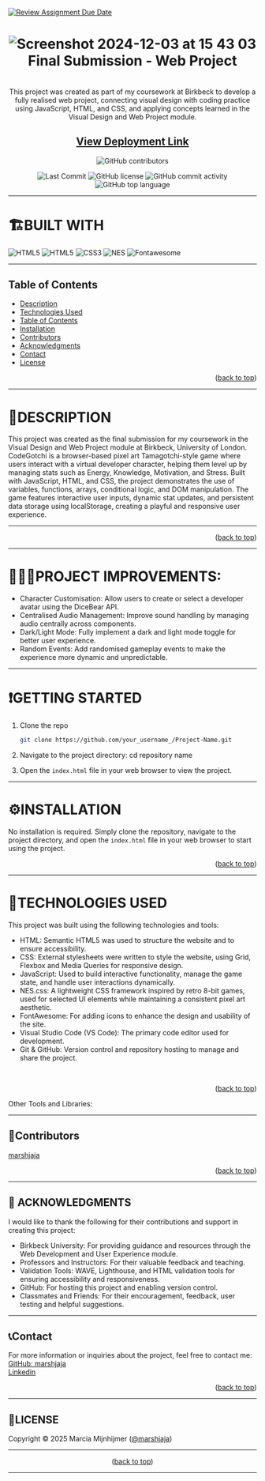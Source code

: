 [![Review Assignment Due Date](https://classroom.github.com/assets/deadline-readme-button-22041afd0340ce965d47ae6ef1cefeee28c7c493a6346c4f15d667ab976d596c.svg)](https://classroom.github.com/a/0rp-bx3r)




<a name="top"></a>

<div align="center">

# ![Screenshot 2024-12-03 at 15 43 03](https://github.com/user-attachments/assets/5074d260-f9be-4d1a-8ece-be026b7b0695)  <br/> Final Submission - Web Project

 
####
 <br> This project was created as part of my coursework at Birkbeck to develop a fully realised web project, connecting visual design with coding practice using JavaScript, HTML, and CSS, and applying concepts learned in the Visual Design and Web Project module.


 <a href="https://crispy-adventure-2n2ggk2.pages.github.io/">
 </a>
 
  ## <a href="https://crispy-adventure-2n2ggk2.pages.github.io/">View Deployment Link</a>


![GitHub contributors](https://img.shields.io/github/contributors/Birkbeck2/canary-web-project-marshjaja?style=for-the-badge&logoColor=white)
<p align="center">

<img src="https://img.shields.io/github/last-commit/Birkbeck2/canary-web-project-marshjaja?style=for-the-badge&color=efc8d4" alt="Last Commit" />
<img src="https://img.shields.io/github/license/Birkbeck2/canary-web-project-marshjaja?style=for-the-badge&color=efc8d4" alt="GitHub license" />
<img src="https://img.shields.io/github/commit-activity/m/Birkbeck2/canary-web-project-marshjaja?style=for-the-badge&color=efc8d4" alt="GitHub commit activity" />
<img src="https://img.shields.io/github/languages/top/Birkbeck2/canary-web-project-marshjaja?style=for-the-badge&color=efc8d4" alt="GitHub top language" />


  </p>

</div>

---



# 🏗️BUILT WITH
  
![HTML5](https://img.shields.io/badge/html5-E55330?style=for-the-badge&logo=css3&logoColor=E55330&labelColor=grey)
![HTML5](https://img.shields.io/badge/Javascript-ffe055?style=for-the-badge&logo=javascript&logoColor=ffe055&labelColor=grey)
![CSS3](https://img.shields.io/badge/css-216CAF?style=for-the-badge&logo=css3&logoColor=216CAF&labelColor=grey)
![NES](https://img.shields.io/badge/NES.CSS-d9d8d8?style=for-the-badge&logo=NES&logoColor=d9d8d8&labelColor=grey)
![Fontawesome](https://img.shields.io/badge/fontawesome-216CAF?style=for-the-badge&logo=fontawesome3&logoColor=216CAF&labelColor=grey)



---

## Table of Contents


  - [Description](#description)
  - [Technologies Used](#technologies-used)
  - [Table of Contents](#table-of-contents)
  - [Installation](#installation)
  - [Contributors](#contributors)
  - [Acknowledgments](#acknowledgments)
  - [Contact](#contact)
  - [License](#license)

<p align="right">(<a href="#top">back to top</a>)</p>

---

# 📖DESCRIPTION 
This project was created as the final submission for my coursework in the Visual Design and Web Project module at Birkbeck, University of London.
CodeGotchi is a browser-based pixel art Tamagotchi-style game where users interact with a virtual developer character, helping them level up by managing stats such as Energy, Knowledge, Motivation, and Stress. Built with JavaScript, HTML, and CSS, the project demonstrates the use of variables, functions, arrays, conditional logic, and DOM manipulation. The game features interactive user inputs, dynamic stat updates, and persistent data storage using localStorage, creating a playful and responsive user experience.

---

<p align="right">(<a href="#top">back to top</a>)</p>

---

# 🚧👷‍♀️PROJECT IMPROVEMENTS:

- Character Customisation: Allow users to create or select a developer avatar using the DiceBear API.
- Centralised Audio Management: Improve sound handling by managing audio centrally across components.
- Dark/Light Mode: Fully implement a dark and light mode toggle for better user experience.
- Random Events: Add randomised gameplay events to make the experience more dynamic and unpredictable.


---

# ❗GETTING STARTED

1. Clone the repo
   ```sh
   git clone https://github.com/your_username_/Project-Name.git
   ```
2. Navigate to the project directory: cd repository name

3. Open the `index.html` file in your web browser to view the project.
---

# ⚙️INSTALLATION
No installation is required. Simply clone the repository, navigate to the project directory, and open the `index.html` file in your web browser to start using the project.

<p align="right">(<a href="#top">back to top</a>)</p>

---


# 📶TECHNOLOGIES USED
This project was built using the following technologies and tools:

- HTML: Semantic HTML5 was used to structure the website and to ensure accessibility.
- CSS: External stylesheets were written to style the website, using Grid, Flexbox and Media Queries for responsive design.
- JavaScript: Used to build interactive functionality, manage the game state, and handle user interactions dynamically.
- NES.css: A lightweight CSS framework inspired by retro 8-bit games, used for selected UI elements while maintaining a consistent pixel art aesthetic.
- FontAwesome: For adding icons to enhance the design and usability of the site.
- Visual Studio Code (VS Code): The primary code editor used for development.
- Git & GitHub: Version control and repository hosting to manage and share the project.


<br/>

<p align="right">(<a href="#top">back to top</a>)</p>Other Tools and Libraries: <br/>

---

## 👥Contributors

[marshjaja](https://github.com/marshjaja)

<p align="right">(<a href="#top">back to top</a>)</p>

---


## 👏 ACKNOWLEDGMENTS
I would like to thank the following for their contributions and support in creating this project:

- Birkbeck University: For providing guidance and resources through the Web Development and User Experience module.
- Professors and Instructors: For their valuable feedback and teaching.
- Validation Tools: WAVE, Lighthouse, and HTML validation tools for ensuring accessibility and responsiveness.
- GitHub: For hosting this project and enabling version control.
- Classmates and Friends: For their encouragement, feedback, user testing and helpful suggestions.



---

## 📞Contact

For more information or inquiries about the project, feel free to contact me:<br>
[GitHub: marshjaja](https://github.com/marshjaja)<br>
[Linkedin](https://www.linkedin.com/in/marcia-mijnhijmer-9a562610a/)

<p align="right">(<a href="#top">back to top</a>)</p>

--- 

## 🪪LICENSE

Copyright © 2025 Marcia Mijnhijmer ([@marshjaja](https://github.com/marshjaja))

---

<p align="center">(<a href="#top">back to top</a>)</p>

---








